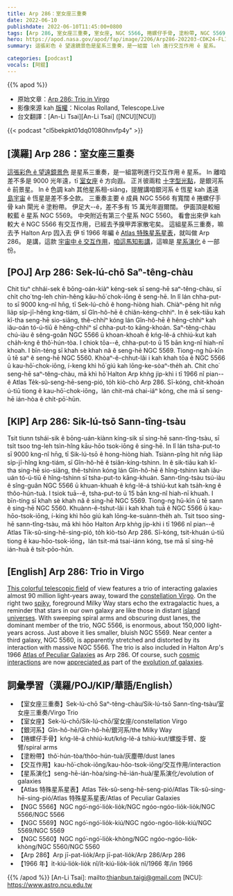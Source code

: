 ```yaml
---
title: Arp 286：室女座三重奏
date: 2022-06-10
publishdate: 2022-06-10T11:45:00+0800
tags: [Arp 286, 室女座三重奏, 室女座, NGC 5566, 捲螺仔手骨, 塗粉帶, NGC 5569, NGC 5560, Atlas 特殊星系星表, 星系演化, 銀河系, 交互作用]
hero: https://apod.nasa.gov/apod/fap/image/2206/Arp286-202203-CDK24-FLIPL9000-LRGB_NicolasROLLAND_signature_LD1024.jpg
summary: 這張彩色 ê 望遠鏡景色是星系三重奏，是一組當 leh 進行交互作用 ê 星系。

categories: [podcast]
vocals: [阿錕]
---
```


{{% apod %}}

- 原始文章：[Arp 286: Trio in Virgo](https://apod.nasa.gov/apod/ap220610.html)
- 影像來源 kah [版權][copyright]：Nicolas Rolland, Telescope.Live
- 台文翻譯：[An-Li Tsai][An-Li Tsai] ([NCU][NCU])

{{< podcast "cl5bekpkt01dq01080hnvfp4y" >}}

## [漢羅] Arp 286：室女座三重奏
[這張彩色 ê 望遠鏡景色][This colorful telescopic field] 是星系三重奏，是一組當咧進行交互作用 ê 星系。
In 離咱差不多是 9000 光年遠，tī [室女座][constellation Virgo] ê 方向遐。
正爿彼兩粒 [十字型光點][spiky]，是銀河系 ê 前景星。
In ê 色調 kah 其他星系相-siâng，提醒講咱銀河系 ê 恆星 kah 遙遠 [島宇宙][island universes] ê 恆星是差不多仝款。
三重奏主要 ê 成員 NGC 5566 有寬闊 ê 捲螺仔手骨 kah 閘光 ê 塗粉帶。
伊足大--ê，差不多有 15 萬光年遐爾闊。
伊面頂是較細較藍 ê 星系 NGC 5569。
中央附近有第三个星系 NGC 5560。
看會出來伊 kah 較大 ê NGC 5566 有交互作用，已經去予搝甲弄家散宅矣。
這組星系三重奏，嘛去予 Halton Arp 囥入去 伊 tī 1966 年編 ê [Atlas 特殊星系星表][Atlas of Peculiar Galaxies]，就叫做 Arp 286。
是講，這款 [宇宙中 ê 交互作用][cosmic interactions]，[咱這馬知影講][appreciated as]，這嘛是 [星系演化][evolution of galaxies] ê 一部份。


## [POJ] Arp 286: Sek-lú-chō Saⁿ-têng-chàu
Chit tiuⁿ chhái-sek ê bōng-oán-kiàⁿ kéng-sek sī seng-hē saⁿ-têng-chàu, sī chi̍t cho͘ tng-leh chìn-hêng kāu-hō͘ chok-iōng ê seng-hē.
In lî lán chha-put-to sī 9000 kng-nî hn̄g, tī Sek-lú-chō ê hong-hiòng hiah.
Chiàⁿ-pêng hit nn̄g lia̍p si̍p-jī-hêng kng-tiám, sī Gîn-hô-hē ê chiân-kéng-chhiⁿ.
In ê sek-tiāu kah kî-tha seng-hē sio-siâng, thê-chhíⁿ kóng lán Gîn-hô-hē ê hêng-chhiⁿ kah iâu-oán tó-ú-tiū ê hêng-chhiⁿ sī chha-put-to kāng-khoán.
Saⁿ-têng-chàu chú-iàu ê sêng-goân NGC 5566 ū khoan-khoah ê kńg-lê-á chhiú-kut kah cha̍h-kng ê thô͘-hún-tòa.
I chiok tōa--ê, chha-put-to ū 15 bān kng-nî hiah-nī khoah.
I bīn-téng sī khah sè khah nâ ê seng-hē NGC 5569.
Tiong-ng hū-kīn ū tē saⁿ ê seng-hē NGC 5560.
Khòaⁿ-ê-chhut-lâi i kah khah tōa ê NGC 5566 ū kau-hō͘-chok-iōng, í-keng khì hō͘ giú kah lōng-ke-sòaⁿ-the̍h ah.
Chit cho͘ seng-hē saⁿ-têng-chàu, mā khì hō͘ Halton Arp khǹg ji̍p-khì i tī 1966 nî pian--ê Atlas Te̍k-sû-seng-hē-seng-pió, to̍h kiò-chò Arp 286.
Sī-kóng, chit-khoán ú-tiū tiong ê kau-hō͘-chok-iōng，lán chit-má chai-iáⁿ kóng, che mā sī seng-hē ián-hòa ê chi̍t-pō͘-hūn.

## [KIP] Arp 286: Sik-lú-tsō Sann-tîng-tsàu
Tsit tiunn tshái-sik ê bōng-uán-kiànn kíng-sik sī sing-hē sann-tîng-tsàu, sī tsi̍t tsoo tng-leh tsìn-hîng kāu-hōo tsok-iōng ê sing-hē.
In lî lán tsha-put-to sī 9000 kng-nî hn̄g, tī Sik-lú-tsō ê hong-hiòng hiah.
Tsiànn-pîng hit nn̄g lia̍p si̍p-jī-hîng kng-tiám, sī Gîn-hô-hē ê tsiân-kíng-tshinn.
In ê sik-tiāu kah kî-tha sing-hē sio-siâng, thê-tshínn kóng lán Gîn-hô-hē ê hîng-tshinn kah iâu-uán tó-ú-tiū ê hîng-tshinn sī tsha-put-to kāng-khuán.
Sann-tîng-tsàu tsú-iàu ê sîng-guân NGC 5566 ū khuan-khuah ê kńg-lê-á tshiú-kut kah tsa̍h-kng ê thôo-hún-tuà.
I tsiok tuā--ê, tsha-put-to ū 15 bān kng-nî hiah-nī khuah.
I bīn-tíng sī khah sè khah nâ ê sing-hē NGC 5569.
Tiong-ng hū-kīn ū tē sann ê sing-hē NGC 5560.
Khuànn-ê-tshut-lâi i kah khah tuā ê NGC 5566 ū kau-hōo-tsok-iōng, í-king khì hōo giú kah lōng-ke-suànn-the̍h ah.
Tsit tsoo sing-hē sann-tîng-tsàu, mā khì hōo Halton Arp khǹg ji̍p-khì i tī 1966 nî pian--ê Atlas Ti̍k-sû-sing-hē-sing-pió, to̍h kiò-tsò Arp 286.
Sī-kóng, tsit-khuán ú-tiū tiong ê kau-hōo-tsok-iōng，lán tsit-má tsai-iánn kóng, tse mā sī sing-hē ián-huà ê tsi̍t-pōo-hūn.

## [English] Arp 286: Trio in Virgo
[This colorful telescopic field][This colorful telescopic field] of view features a trio of interacting galaxies almost 90 million light-years away, toward the [constellation Virgo][constellation Virgo].
On the right two [spiky][spiky], foreground Milky Way stars echo the extragalactic hues, a reminder that stars in our own galaxy are like those in distant [island universes][island universes].
With sweeping spiral arms and obscuring dust lanes, the dominant member of the trio, NGC 5566, is enormous, about 150,000 light-years across.
Just above it lies smaller, bluish NGC 5569.
Near center a third galaxy, NGC 5560, is apparently stretched and distorted by its interaction with massive NGC 5566.
The trio is also included in Halton Arp's 1966 [Atlas of Peculiar Galaxies][Atlas of Peculiar Galaxies] as Arp 286.
Of course, such [cosmic interactions][cosmic interactions] are now [appreciated as][appreciated as] part of the [evolution of galaxies][evolution of galaxies].


## 詞彙學習（漢羅/POJ/KIP/華語/English）
- 【室女座三重奏】Sek-lú-chō Saⁿ-têng-chàu/Sik-lú-tsō Sann-tîng-tsàu/室女座三重奏/Virgo Trio
- 【室女座】Sek-lú-chō/Sik-lú-chō/室女座/constellation Virgo
- 【銀河系】Gîn-hô-hē/Gîn-hô-hē/銀河系/the Milky Way
- 【捲螺仔手骨】kńg-lê-á chhiú-kut/kńg-lê-á tshiú-kut/螺旋手臂、旋臂/spiral arms
- 【塗粉帶】thô͘-hún-tòa/thôo-hún-tuà/灰塵帶/dust lanes
- 【交互作用】kau-hō͘-chok-iōng/kau-hōo-tsok-iōng/交互作用/interaction
- 【星系演化】seng-hē-ián-hòa/sing-hē-ián-huà/星系演化/evolution of galaxies
- 【Atlas 特殊星系星表】Atlas Te̍k-sû-seng-hē-seng-pió/Atlas Ti̍k-sû-sing-hē-sing-pió/Atlas 特殊星系星表/Atlas of Peculiar Galaxies
- 【NGC 5566】NGC ngó͘-ngó͘-lio̍k-lio̍k/NGC ngóo-ngóo-lio̍k-lio̍k/NGC 5566/NGC 5566
- 【NGC 5569】NGC ngó͘-ngó͘-lio̍k-kiú/NGC ngóo-ngóo-lio̍k-kiú/NGC 5569/NGC 5569
- 【NGC 5560】NGC ngó͘-ngó͘-lio̍k-khòng/NGC ngóo-ngóo-lio̍k-khòng/NGC 5560/NGC 5560
- 【Arp 286】Arp jī-pat-lio̍k/Arp jī-pat-lio̍k/Arp 286/Arp 286
- 【1966 年】i̍t-kiú-lio̍k-lio̍k nî/i̍t-kiú-lio̍k-lio̍k nî/1966 年/in 1966



{{% /apod %}}
[An-Li Tsai]: mailto:thianbun.taigi@gmail.com
[NCU]: https://www.astro.ncu.edu.tw

[copyright]: https://apod.nasa.gov/apod/fap/lib/about_apod.html#srapply

[This colorful telescopic field]:https://nicolasillustrations.com/project/arp-286
[constellation Virgo]:http://www.hawastsoc.org/deepsky/vir/index.html
[spiky]:https://en.wikipedia.org/wiki/Diffraction_spike
[island universes]:https://history.aip.org/exhibits/cosmology/ideas/island.htm
[Atlas of Peculiar Galaxies]:http://nedwww.ipac.caltech.edu/level5/Arp/frames.html
[cosmic interactions]:https://www.nasa.gov/mission_pages/hubble/science/milky-way-collide.html
[appreciated as]:https://apod.nasa.gov/apod/ap071101.html
[evolution of galaxies]:http://arxiv.org/abs/astro-ph/9908269v1
